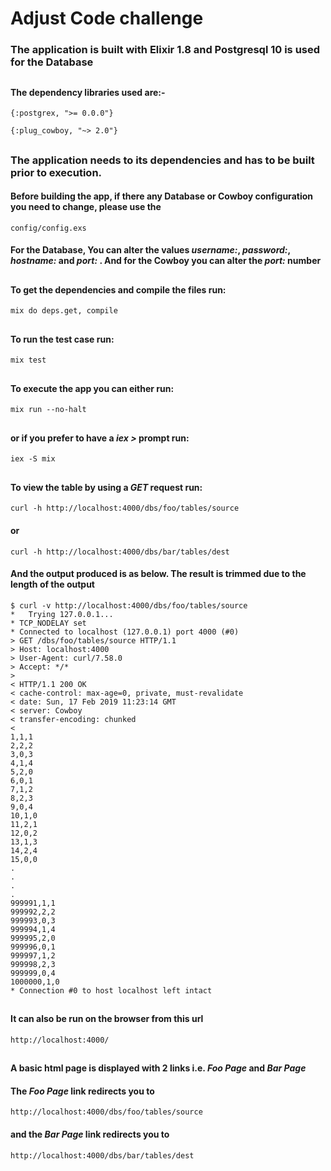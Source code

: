 # Adjust Code challenge
### The application is built with Elixir 1.8 and Postgresql 10 is used for the Database
##


#### The dependency libraries used are:- 

```
{:postgrex, ">= 0.0.0"}
```
 
```
{:plug_cowboy, "~> 2.0"}
```
##
### The application needs to its dependencies and has to be built prior to execution.

#### Before building the app, if there any Database or Cowboy configuration you need to change, please use the
    
```
config/config.exs
```     

#### For the Database, You can alter the values *username:*, *password:*, *hostname:* and *port:* . And for the Cowboy you can alter the *port:* number
## 

#### To get the dependencies and compile the files run:

```
mix do deps.get, compile
```
##

#### To run the test case run:

```
mix test
```
##

#### To execute the app you can either run:

```
mix run --no-halt
``` 
##

#### or if you prefer to have a *iex >* prompt run:

```
iex -S mix
```  

##
#### To view the table by using a *GET* request run:

```
curl -h http://localhost:4000/dbs/foo/tables/source
``` 

#### or

```
curl -h http://localhost:4000/dbs/bar/tables/dest
```

#### And the output produced is as below. The result is trimmed due to the length of the output

```
$ curl -v http://localhost:4000/dbs/foo/tables/source
*   Trying 127.0.0.1...
* TCP_NODELAY set
* Connected to localhost (127.0.0.1) port 4000 (#0)
> GET /dbs/foo/tables/source HTTP/1.1
> Host: localhost:4000
> User-Agent: curl/7.58.0
> Accept: */*
> 
< HTTP/1.1 200 OK
< cache-control: max-age=0, private, must-revalidate
< date: Sun, 17 Feb 2019 11:23:14 GMT
< server: Cowboy
< transfer-encoding: chunked
< 
1,1,1
2,2,2
3,0,3
4,1,4
5,2,0
6,0,1
7,1,2
8,2,3
9,0,4
10,1,0
11,2,1
12,0,2
13,1,3
14,2,4
15,0,0
.
.
.
.
999991,1,1
999992,2,2
999993,0,3
999994,1,4
999995,2,0
999996,0,1
999997,1,2
999998,2,3
999999,0,4
1000000,1,0
* Connection #0 to host localhost left intact
```
##

#### It can also be run on the browser from this url

```
http://localhost:4000/
```

##

#### A basic html page is displayed with 2 links i.e. *Foo Page* and *Bar Page*

#### The *Foo Page* link redirects you to 

```
http://localhost:4000/dbs/foo/tables/source
```

#### and the *Bar Page* link redirects you to

```
http://localhost:4000/dbs/bar/tables/dest
```
##